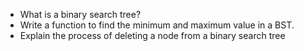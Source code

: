 
- What is a binary search tree?
- Write a function to find the minimum and maximum value in a BST.
- Explain the process of deleting a node from a binary search tree
 